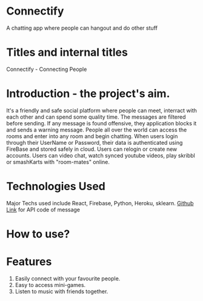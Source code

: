# Connectify 
A chatting app where people can hangout and do other stuff

# Titles and internal titles
Connectify - Connecting People



# Introduction - the project's aim.
It's a friendly and safe social platform where people can meet, interract with each other and can spend some quality time. The messages are filtered before sending. If any message is found offensive, they application blocks it and sends a warning message. People all over the world can access the rooms and enter into any room and begin chatting. When users login through their UserName or Password, their data is authenticated using FireBase and stored safely in cloud. Users can relogin or create new accounts. Users can video chat, watch synced youtube videos, play skribbl or smashKarts with "room-mates" online.

# Technologies Used
Major Techs used include React, Firebase, Python, Heroku, sklearn.
[Github Link](https://github.com/Pratyush-exe/Connectify-API) for API code of message 


# How to use?

# Features
1) Easily connect with your favourite people.
2) Easy to access mini-games.
3) Listen to music with friends together.
